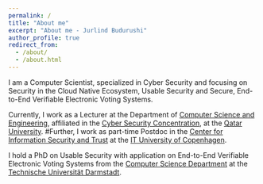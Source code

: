 ```yaml
---
permalink: /
title: "About me"
excerpt: "About me - Jurlind Budurushi"
author_profile: true
redirect_from: 
  - /about/
  - /about.html
---
```


I am a Computer Scientist, specialized in Cyber Security and focusing on Security in the Cloud Native Ecosystem, Usable Security and Secure, End-to-End Verifiable Electronic Voting Systems.

Currently, I work as a Lecturer at the Department of [Computer Science and Engineering](http://www.qu.edu.qa/engineering/academics/computer), affiliated in the [Cyber Security Concentration](http://www.qu.edu.qa/engineering/academics/computer/cs/cybersecurity), at the [Qatar University](http://www.qu.edu.qa/). #Further, I work as part-time Postdoc in the [Center for Information Security and Trust](https://cist.dk/) at the [IT University of Copenhagen](https://www.itu.dk/).

I hold a PhD on Usable Security with application on End-to-End Verifiable Electronic Voting Systems from the [Computer Science Department](https://www.informatik.tu-darmstadt.de/) at the [Technische Universität Darmstadt](https://www.tu-darmstadt.de).
